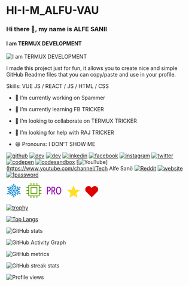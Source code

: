 # HI-I-M_ALFU-VAU


### Hi there 👋, my name is ALFE SANII

#### I am TERMUX DEVELOPMENT 

![I am TERMUX DEVELOPMENT ](https://www.facebook.com/photo/?fbid=1868164063574154&set=a.194886677568576)

I made this project just for fun, it allows you to create nice and simple GitHub Readme files that you can copy/paste and use in your profile.

Skills: VUE JS / REACT / JS / HTML / CSS

- 🔭 I’m currently working on Spammer 

- 🌱 I’m currently learning FB TRICKER 

- 👯 I’m looking to collaborate on TERMUX TRICKER 

- 🤔 I’m looking for help with RAJ TRICKER 

- 😄 Pronouns: I DON’T SHOW ME 

[<img src='https://cdn.jsdelivr.net/npm/simple-icons@3.0.1/icons/github.svg' alt='github' height='40'>](https://github.com/https://github.com/ALFU-SANI)  [<img src='https://cdn.jsdelivr.net/npm/simple-icons@3.0.1/icons/dev-dot-to.svg' alt='dev' height='40'>](https://dev.to/https://www.facebook.com/Pranto.AHmeD.007)  [<img src='https://cdn.jsdelivr.net/npm/simple-icons@3.0.1/icons/hashnode.svg' alt='dev' height='40'>](https://www.facebook.com/Pranto.AHmeD.007)  [<img src='https://cdn.jsdelivr.net/npm/simple-icons@3.0.1/icons/linkedin.svg' alt='linkedin' height='40'>](https://www.linkedin.com/in/https://www.facebook.com/Pranto.AHmeD.007/)  [<img src='https://cdn.jsdelivr.net/npm/simple-icons@3.0.1/icons/facebook.svg' alt='facebook' height='40'>](https://www.facebook.com/https://www.facebook.com/Pranto.AHmeD.007)  [<img src='https://cdn.jsdelivr.net/npm/simple-icons@3.0.1/icons/instagram.svg' alt='instagram' height='40'>](https://www.instagram.com/https://www.facebook.com/Pranto.AHmeD.007/)  [<img src='https://cdn.jsdelivr.net/npm/simple-icons@3.0.1/icons/twitter.svg' alt='twitter' height='40'>](https://twitter.com/https://www.facebook.com/Pranto.AHmeD.007)  [<img src='https://cdn.jsdelivr.net/npm/simple-icons@3.0.1/icons/codepen.svg' alt='codepen' height='40'>](https://codepen.io/https://www.facebook.com/Pranto.AHmeD.007)  [<img src='https://cdn.jsdelivr.net/npm/simple-icons@3.0.1/icons/codesandbox.svg' alt='codesandbox' height='40'>](https://codesandbox.io/u/https://www.facebook.com/Pranto.AHmeD.007)  [<img src='https://cdn.jsdelivr.net/npm/simple-icons@3.0.1/icons/youtube.svg' alt='YouTube' height='40'>](https://www.youtube.com/channel/Tech Alfe Sani)  [<img src='https://cdn.jsdelivr.net/npm/simple-icons@3.0.1/icons/reddit.svg' alt='Reddit' height='40'>](https://www.reddit.com/user/https://www.facebook.com/Pranto.AHmeD.007)  [<img src='https://cdn.jsdelivr.net/npm/simple-icons@3.0.1/icons/icloud.svg' alt='website' height='40'>](https://www.facebook.com/Pranto.AHmeD.007)  [<img src='https://cdn.jsdelivr.net/npm/simple-icons@3.0.1/icons/1password.svg' alt='1password' height='40'>](https://www.facebook.com/Pranto.AHmeD.007)  

<a href='https://archiveprogram.github.com/'><img src='https://raw.githubusercontent.com/acervenky/animated-github-badges/master/assets/acbadge.gif' width='40' height='40'></a> <a href='https://docs.github.com/en/developers'><img src='https://raw.githubusercontent.com/acervenky/animated-github-badges/master/assets/devbadge.gif' width='40' height='40'></a> <a href='https://github.com/pricing'><img src='https://raw.githubusercontent.com/acervenky/animated-github-badges/master/assets/pro.gif' width='40' height='40'></a> <a href='https://stars.github.com/'><img src='https://raw.githubusercontent.com/acervenky/animated-github-badges/master/assets/starbadge.gif' width='35' height='35'></a> <a href='https://docs.github.com/en/github/supporting-the-open-source-community-with-github-sponsors'><img src='https://raw.githubusercontent.com/acervenky/animated-github-badges/master/assets/sponsorbadge.gif' width='35' height='35'></a> 

[![trophy](https://github-profile-trophy.vercel.app/?username=https://github.com/ALFU-SANI)](https://github.com/ryo-ma/github-profile-trophy)

[![Top Langs](https://github-readme-stats.vercel.app/api/top-langs/?username=https://github.com/ALFU-SANI)](https://github.com/anuraghazra/github-readme-stats)

![GitHub stats](https://github-readme-stats.vercel.app/api?username=https://github.com/ALFU-SANI&show_icons=true&count_private=true)  

![GitHub Activity Graph](https://activity-graph.herokuapp.com/graph?username=https://github.com/ALFU-SANI)  

![GitHub metrics](https://metrics.lecoq.io/https://github.com/ALFU-SANI)  

![GitHub streak stats](https://github-readme-streak-stats.herokuapp.com/?user=https://github.com/ALFU-SANI)  

![Profile views](https://gpvc.arturio.dev/https://github.com/ALFU-SANI)  

